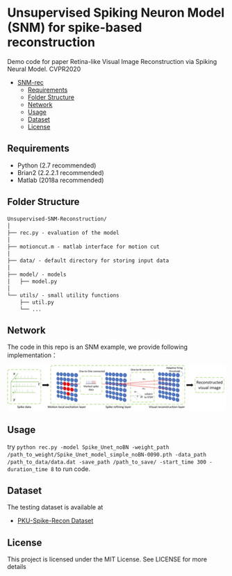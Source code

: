 # Unsupervised Spiking Neuron Model (SNM) for spike-based reconstruction
Demo code for paper Retina-like Visual Image Reconstruction via Spiking Neural Model. CVPR2020
<!-- @import "[TOC]" {cmd="toc" depthFrom=1 depthTo=6 orderedList=false} -->

<!-- code_chunk_output -->

* [SNM-rec](#snm-rec)
	* [Requirements](#requirements)
	* [Folder Structure](#folder-structure)
	* [Network](#network)
	* [Usage](#usage)
	* [Dataset](#dataset)
	* [License](#license)

<!-- /code_chunk_output -->

## Requirements
* Python (2.7 recommended)
* Brian2 (2.2.2.1 recommended)
* Matlab (2018a recommended)


## Folder Structure
  ```
  Unsupervised-SNM-Reconstruction/
  │
  ├── rec.py - evaluation of the model
  │
  ├── motioncut.m - matlab interface for motion cut
  │
  ├── data/ - default directory for storing input data
  │
  ├── model/ - models
  │   ├── model.py
  │  
  └── utils/ - small utility functions
      ├── util.py
      └── ...
  ```



## Network
The code in this repo is an SNM example, we provide following implementation：

![Spiking Neural Model](https://github.com/LinZhu111/Fast-SNM-Reconstruction/blob/main/02783.jpg?raw=true)

## Usage

try `python rec.py -model Spike_Unet_noBN -weight_path /path_to_weight/Spike_Unet_model_simple_noBN-0090.pth -data_path /path_to_data/data.dat -save_path /path_to_save/ -start_time 300 -duration_time 8` to run code.

## Dataset
The testing dataset is available at
- [PKU-Spike-Recon Dataset](https://www.pkuml.org/resources/pku-spike-recon-dataset.html)
## License
This project is licensed under the MIT License. See  LICENSE for more details
